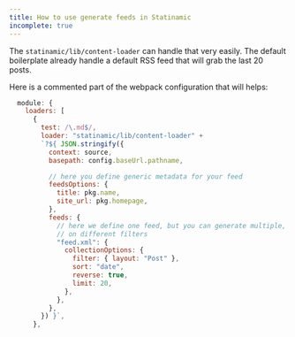 ```yaml
---
title: How to use generate feeds in Statinamic
incomplete: true
---
```


The `statinamic/lib/content-loader` can handle that very easily.
The default boilerplate already handle a default RSS feed that will grab the
last 20 posts.

Here is a commented part of the webpack configuration that will helps:

```js
  module: {
    loaders: [
      {
        test: /\.md$/,
        loader: "statinamic/lib/content-loader" +
        `?${ JSON.stringify({
          context: source,
          basepath: config.baseUrl.pathname,

          // here you define generic metadata for your feed
          feedsOptions: {
            title: pkg.name,
            site_url: pkg.homepage,
          },
          feeds: {
            // here we define one feed, but you can generate multiple, based
            // on different filters
            "feed.xml": {
              collectionOptions: {
                filter: { layout: "Post" },
                sort: "date",
                reverse: true,
                limit: 20,
              },
            },
          },
        }) }`,
      },
```
